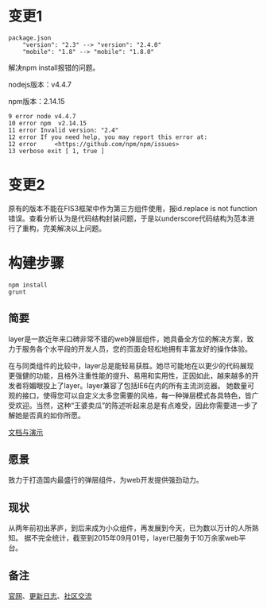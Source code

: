 # 变更1
```
package.json
	"version": "2.3" --> "version": "2.4.0"
	"mobile": "1.8" --> "mobile": "1.8.0"
```

解决npm install报错的问题。

nodejs版本：v4.4.7

npm版本：2.14.15

```
9 error node v4.4.7
10 error npm  v2.14.15
11 error Invalid version: "2.4"
12 error If you need help, you may report this error at:
12 error     <https://github.com/npm/npm/issues>
13 verbose exit [ 1, true ]
```

# 变更2

原有的版本不能在FIS3框架中作为第三方组件使用，报id.replace is not function错误。查看分析认为是代码结构封装问题，于是以underscore代码结构为范本进行了重构，完美解决以上问题。

# 构建步骤

```
npm install
grunt
```


## 简要
layer是一款近年来口碑非常不错的web弹层组件，她具备全方位的解决方案，致力于服务各个水平段的开发人员，您的页面会轻松地拥有丰富友好的操作体验。

在与同类组件的比较中，layer总是能轻易获胜。她尽可能地在以更少的代码展现更强健的功能，且格外注重性能的提升、易用和实用性，正因如此，越来越多的开发者将媚眼投上了layer。layer兼容了包括IE6在内的所有主流浏览器。 她数量可观的接口，使得您可以自定义太多您需要的风格，每一种弹层模式各具特色，皆广受欢迎。当然，这种“王婆卖瓜”的陈述听起来总是有点难受，因此你需要进一步了解她是否真的如你所愿。

[文档与演示](http://layer.layui.com/) 

## 愿景
致力于打造国内最盛行的弹层组件，为web开发提供强劲动力。

## 现状
从两年前初出茅庐，到后来成为小众组件，再发展到今天，已为数以万计的人所熟知。
据不完全统计，截至到2015年09月01号，layer已服务于10万余家web平台。


## 备注
[官网](http://layer.layui.com/)、[更新日志](https://github.com/sentsin/layer/blob/2.x/CHANGELOG.md)、[社区交流](http://fly.layui.com)